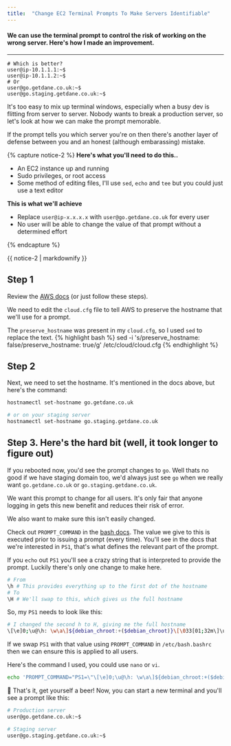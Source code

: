 ```yaml
---
title:  "Change EC2 Terminal Prompts To Make Servers Identifiable"
---
```


#### We can use the terminal prompt to control the risk of working on the wrong server. Here's how I made an improvement.

---

```console
# Which is better?
user@ip-10.1.1.1:~$
user@ip-10.1.1.2:~$
# Or
user@go.getdane.co.uk:~$
user@go.staging.getdane.co.uk:~$
```

It's too easy to mix up terminal windows, especially when a busy dev is flitting from server to server. Nobody wants to break a production server, so let's look at how we can make the prompt memorable. 

If the prompt tells you which server you're on then there's another layer of defense between you and an honest (although embarassing) mistake.

{% capture notice-2 %}
**Here's what you'll need to do this..**
* An EC2 instance up and running
* Sudo privileges, or root access
* Some method of editing files, I'll use `sed`, `echo` and `tee` but you could just use a text editor

**This is what we'll achieve**
* Replace `user@ip-x.x.x.x` with `user@go.getdane.co.uk` for every user
* No user will be able to change the value of that prompt without a determined effort

{% endcapture %}

<div class="notice">{{ notice-2 | markdownify }}</div>

## Step 1

Review the [AWS docs](https://docs.aws.amazon.com/AWSEC2/latest/UserGuide/set-hostname.html) (or just follow these steps). 


We need to edit the `cloud.cfg` file to tell AWS to preserve the hostname that we'll use for a prompt.


The `preserve_hostname` was present in my `cloud.cfg`, so I used `sed` to replace the text.
{% highlight bash %}
sed -i 's/preserve_hostname: false/preserve_hostname: true/g' /etc/cloud/cloud.cfg
{% endhighlight %}

## Step 2

Next, we need to set the hostname. It's mentioned in the docs above, but here's the command:

```bash
hostnamectl set-hostname go.getdane.co.uk

# or on your staging server
hostnamectl set-hostname go.staging.getdane.co.uk
```

## Step 3. Here's the hard bit (well, it took longer to figure out)

If you rebooted now, you'd see the prompt changes to `go`. Well thats no good if we have staging domain too, we'd always just see `go` when we really want `go.getdane.co.uk` or `go.staging.getdane.co.uk`.

We want this prompt to change for all users. It's only fair that anyone logging in gets this new benefit and reduces their risk of error.

We also want to make sure this isn't easily changed.

Check out `PROMPT_COMMAND` in the [bash docs](https://linux.die.net/man/1/bash). The value we give to this is executed prior to issuing a prompt (every time). You'll see in the docs that we're interested in `PS1`, that's what defines the relevant part of the prompt.

If you `echo` out `PS1` you'll see a crazy string that is interpreted to provide the prompt. Luckily there's only one change to make here.

```bash
# From
\h # This provides everything up to the first dot of the hostname
# To
\H # We'll swap to this, which gives us the full hostname
```

So, my `PS1` needs to look like this:

```bash
# I changed the second h to H, giving me the full hostname
\[\e]0;\u@\h: \w\a\]${debian_chroot:+($debian_chroot)}\[\033[01;32m\]\u@\H\[\033[00m\]:\[\033[01;34m\]\w\[\033[00m\]\$
```

If we swap `PS1` with that value using `PROMPT_COMMAND` in `/etc/bash.bashrc` then we can ensure this is applied to all users.

Here's the command I used, you could use `nano` or `vi`.

```bash
echo 'PROMPT_COMMAND="PS1=\"\[\e]0;\u@\h: \w\a\]${debian_chroot:+($debian_chroot)}\[\033[01;32m\]\u@\H\[\033[00m\]:\[\033[01;34m\]\w\[\033[00m\]\$\""' | tee -a /etc/bash.bashrc
```

:beers: That's it, get yourself a beer! Now, you can start a new terminal and you'll see a prompt like this:

```bash
# Production server
user@go.getdane.co.uk:~$

# Staging server
user@go.staging.getdane.co.uk:~$

```
